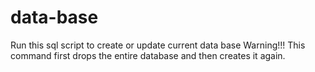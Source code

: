 # data-base

Run this sql script to create or update current data base
Warning!!! This command first drops the entire database and then creates it again.
